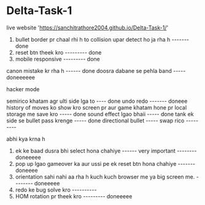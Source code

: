﻿# Delta-Task-1
 live website
 'https://sanchitrathore2004.github.io/Delta-Task-1/'



1. bullet border pr chaal rhi h to collision upar detect ho ja rha h ------- done
2. reset btn theek kro --------- done 
3. mobile responsive --------- done



canon mistake kr rha h   ------ done 
doosra dabane se pehla band ----- doneeeeee


hacker mode 

semirico khatam agr ulti side lga to ---- done
undo redo ------- doneee
history of moves ko show kro screen pr aur game khatam hone pr local storage me save kro   ----- done
sound effect lgao bhaii ----- done
tank ek side se bullet pass krenge ----- done
directional bullet ----- 
swap rico --------- 



abhi kya krna h 
1. ek ke baad dusra bhi select hona chahiye ------ very important   -------- doneeeee
2. pop up lgao gameover ka aur ussi pe ek reset btn hona chahiye ------- doneeee
3. orientation sahi nahi aa rha h kuch kuch browser me ya big screen me. -------- doneeeee
4. redo ke bug solve kro ---------- 
5. HOM rotation pr theek kro --------- doneeeee